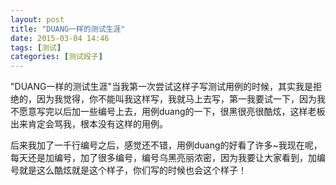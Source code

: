 ```yaml
---
layout: post
title: "DUANG一样的测试生涯"
date: 2015-03-04 14:46
tags: [测试]
categories: [测试段子]
---
```

"DUANG一样的测试生涯"当我第一次尝试这样子写测试用例的时候，其实我是拒绝的，因为我觉得，你不能叫我这样写，我就马上去写，第一我要试一下，因为我不愿意写完以后加一些编号上去，用例duang的一下，很黑很亮很酷炫，这样老板出来肯定会骂我，根本没有这样的用例。

后来我加了一千行编号之后，感觉还不错，用例duang的好看了许多~我现在呢，每天还是加编号，加了很多编号，编号乌黑亮丽浓密，因为我要让大家看到，加编号就是这么酷炫就是这个样子，你们写的时候也会这个样子！